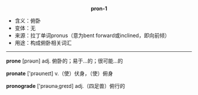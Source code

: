 
**<center>pron-1</center>**

- <span class="definition">含义：俯卧</span>
- <span class="definition">变体：无</span>
- <span class="definition">来源：拉丁单词pronus（意为bent forward或inclined，即向前倾）</span>
- <span class="definition">用途：构成俯卧相关词汇</span>

---

<span class="vocabulary">**prone**</span> [prəʊn] adj. 俯卧的；易于…的；很可能…的

<span class="vocabulary">**pronate**</span> ['prəʊneɪt] v.（使）伏身，（使）俯身

<span class="vocabulary">**pronograde**</span> ['prəʊnəˌɡreɪd] adj.（四足兽）俯行的   
